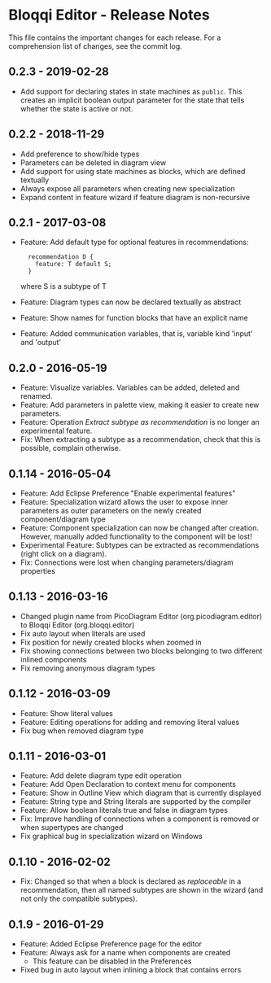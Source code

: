 # Bloqqi Editor - Release Notes

This file contains the important changes for each release. For a comprehension list of changes, see the commit log.

## 0.2.3 - 2019-02-28

- Add support for declaring states in state machines as `public`.
  This creates an implicit boolean output parameter for the state that tells whether the state is active or not.

## 0.2.2 - 2018-11-29

- Add preference to show/hide types
- Parameters can be deleted in diagram view
- Add support for using state machines as blocks, which are defined textually
- Always expose all parameters when creating new specialization
- Expand content in feature wizard if feature diagram is non-recursive

## 0.2.1 - 2017-03-08

- Feature: Add default type for optional features in recommendations:

        recommendation D {
          feature: T default S;
        }

  where S is a subtype of T
- Feature: Diagram types can now be declared textually as abstract
- Feature: Show names for function blocks that have an explicit name
- Feature: Added communication variables, that is, variable kind 'input' and 'output'

## 0.2.0 - 2016-05-19

- Feature: Visualize variables. Variables can be added, deleted and renamed.
- Feature: Add parameters in palette view, making it easier to create new parameters.
- Feature: Operation *Extract subtype as recommendation* is no longer an experimental feature.
- Fix: When extracting a subtype as a recommendation, check that this is possible, complain otherwise.

## 0.1.14 - 2016-05-04

- Feature: Add Eclipse Preference "Enable experimental features"
- Feature: Specialization wizard allows the user to expose inner parameters as outer parameters on the newly created component/diagram type
- Feature: Component specialization can now be changed after creation. However, manually added functionality to the component will be lost!
- Experimental Feature: Subtypes can be extracted as recommendations (right click on a diagram).
- Fix: Connections were lost when changing parameters/diagram properties

## 0.1.13 - 2016-03-16

- Changed plugin name from PicoDiagram Editor (org.picodiagram.editor) to Bloqqi Editor (org.bloqqi.editor)
- Fix auto layout when literals are used
- Fix position for newly created blocks when zoomed in
- Fix showing connections between two blocks belonging to two different inlined components
- Fix removing anonymous diagram types

## 0.1.12 - 2016-03-09

- Feature: Show literal values
- Feature: Editing operations for adding and removing literal values
- Fix bug when removed diagram type

## 0.1.11 - 2016-03-01

- Feature: Add delete diagram type edit operation
- Feature: Add Open Declaration to context menu for components
- Feature: Show in Outline View which diagram that is currently displayed
- Feature: String type and String literals are supported by the compiler
- Feature: Allow boolean literals true and false in diagram types
- Fix: Improve handling of connections when a component is removed or when supertypes are changed
- Fix graphical bug in specialization wizard on Windows

## 0.1.10 - 2016-02-02

- Fix: Changed so that when a block is declared as *replaceable* in a recommendation, then all named subtypes are shown in the wizard (and not only the compatible subtypes).

## 0.1.9 - 2016-01-29

- Feature: Added Eclipse Preference page for the editor
- Feature: Always ask for a name when components are created
  - This feature can be disabled in the Preferences
- Fixed bug in auto layout when inlining a block that contains errors
